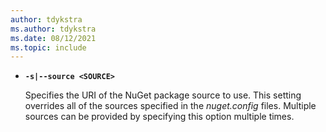 ```yaml
---
author: tdykstra
ms.author: tdykstra
ms.date: 08/12/2021
ms.topic: include
---
```

- **`-s|--source <SOURCE>`**

  Specifies the URI of the NuGet package source to use. This setting overrides all of the sources specified in the *nuget.config* files. Multiple sources can be provided by specifying this option multiple times.
  